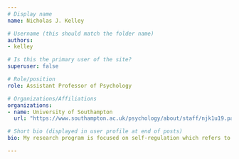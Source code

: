 ```yaml
---
# Display name
name: Nicholas J. Kelley

# Username (this should match the folder name)
authors:
- kelley

# Is this the primary user of the site?
superuser: false

# Role/position
role: Assistant Professor of Psychology

# Organizations/Affiliations
organizations:
- name: University of Southampton
  url: "https://www.southampton.ac.uk/psychology/about/staff/njk1u19.page"

# Short bio (displayed in user profile at end of posts)
bio: My research program is focused on self-regulation which refers to the conscious and non-conscious processes that enable individuals to guide their thoughts, feelings, and behaviours in a purposeful manner. In particular, my work takes a social neuroscientific perspective to examining the ways in which personality, social, and cognitive processes influence goal pursuit and well-being.

---
```

